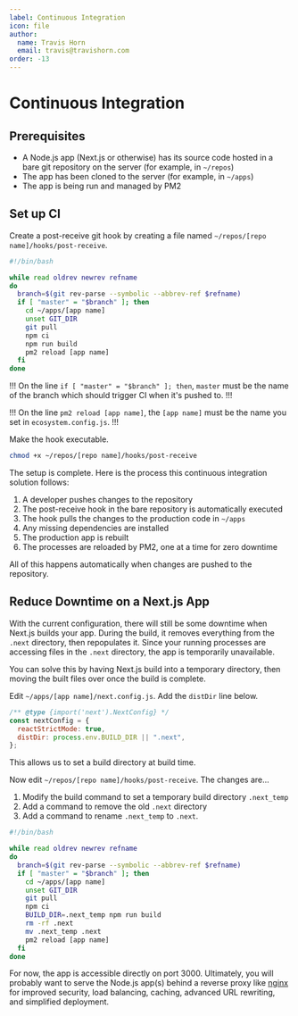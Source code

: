 ```yaml
---
label: Continuous Integration
icon: file
author:
  name: Travis Horn
  email: travis@travishorn.com
order: -13
---
```


# Continuous Integration

## Prerequisites

- A Node.js app (Next.js or otherwise) has its source code hosted in a bare git
  repository on the server (for example, in `~/repos`)
- The app has been cloned to the server (for example, in `~/apps`)
- The app is being run and managed by PM2

## Set up CI

Create a post-receive git hook by creating a file named `~/repos/[repo
name]/hooks/post-receive`.

```sh
#!/bin/bash

while read oldrev newrev refname
do
  branch=$(git rev-parse --symbolic --abbrev-ref $refname)
  if [ "master" = "$branch" ]; then
    cd ~/apps/[app name]
    unset GIT_DIR
    git pull
    npm ci
    npm run build
    pm2 reload [app name]
  fi
done
```

!!!
On the line `if [ "master" = "$branch" ]; then`, `master` must be the name of
the branch which should trigger CI when it's pushed to.
!!!

!!!
On the line `pm2 reload [app name]`, the `[app name]` must be the name you set
in `ecosystem.config.js`.
!!!

Make the hook executable.

```sh
chmod +x ~/repos/[repo name]/hooks/post-receive
```

The setup is complete. Here is the process this continuous integration
solution follows:

1. A developer pushes changes to the repository
2. The post-receive hook in the bare repository is automatically executed
3. The hook pulls the changes to the production code in `~/apps`
4. Any missing dependencies are installed
5. The production app is rebuilt
6. The processes are reloaded by PM2, one at a time for zero downtime

All of this happens automatically when changes are pushed to the repository.

## Reduce Downtime on a Next.js App

With the current configuration, there will still be some downtime when Next.js
builds your app. During the build, it removes everything from the `.next`
directory, then repopulates it. Since your running processes are accessing files
in the `.next` directory, the app is temporarily unavailable.

You can solve this by having Next.js build into a temporary directory, then
moving the built files over once the build is complete.

Edit `~/apps/[app name]/next.config.js`. Add the `distDir` line below.

```javascript
/** @type {import('next').NextConfig} */
const nextConfig = {
  reactStrictMode: true,
  distDir: process.env.BUILD_DIR || ".next",
};
```

This allows us to set a build directory at build time.

Now edit `~/repos/[repo name]/hooks/post-receive`. The changes are...

1. Modify the build command to set a temporary build directory `.next_temp`
2. Add a command to remove the old `.next` directory
3. Add a command to rename `.next_temp` to `.next`.

```sh
#!/bin/bash

while read oldrev newrev refname
do
  branch=$(git rev-parse --symbolic --abbrev-ref $refname)
  if [ "master" = "$branch" ]; then
    cd ~/apps/[app name]
    unset GIT_DIR
    git pull
    npm ci
    BUILD_DIR=.next_temp npm run build
    rm -rf .next
    mv .next_temp .next
    pm2 reload [app name]
  fi
done
```

For now, the app is accessible directly on port 3000. Ultimately, you will
probably want to serve the Node.js app(s) behind a reverse proxy like
[nginx](https://www.nginx.com/) for improved security, load balancing, caching,
advanced URL rewriting, and simplified deployment.
